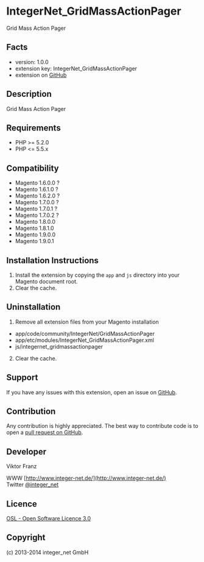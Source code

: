 IntegerNet_GridMassActionPager
==============================

Grid Mass Action Pager

Facts
-----
- version: 1.0.0
- extension key: IntegerNet_GridMassActionPager
- extension on [GitHub](https://github.com/integer-net/IntegerNet_GridMassActionPager)

Description
-----------
Grid Mass Action Pager

Requirements
------------
- PHP >= 5.2.0
- PHP <= 5.5.x

Compatibility
-------------
- Magento 1.6.0.0 ?
- Magento 1.6.1.0 ?
- Magento 1.6.2.0 ?
- Magento 1.7.0.0 ?
- Magento 1.7.0.1 ?
- Magento 1.7.0.2 ?
- Magento 1.8.0.0
- Magento 1.8.1.0
- Magento 1.9.0.0
- Magento 1.9.0.1

Installation Instructions
-------------------------
1. Install the extension by copying the `app` and `js` directory into your Magento document root.
2. Clear the cache.

Uninstallation
--------------
1. Remove all extension files from your Magento installation
 - app/code/community/IntegerNet/GridMassActionPager
 - app/etc/modules/IntegerNet_GridMassActionPager.xml
 - js/integernet_gridmassactionpager
2. Clear the cache.

Support
-------
If you have any issues with this extension, open an issue on [GitHub](https://github.com/integer-net/IntegerNet_GridMassActionPager/issues).

Contribution
------------
Any contribution is highly appreciated. The best way to contribute code is to open a [pull request on GitHub](https://help.github.com/articles/using-pull-requests).

Developer
---------
Viktor Franz

WWW [http://www.integer-net.de/](http://www.integer-net.de/)  
Twitter [@integer_net](https://twitter.com/integer_net)

Licence
-------
[OSL - Open Software Licence 3.0](http://opensource.org/licenses/osl-3.0.php)

Copyright
---------
(c) 2013-2014 integer_net GmbH
